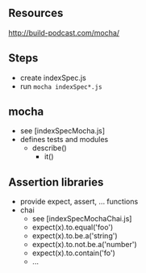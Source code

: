 ## Resources
http://build-podcast.com/mocha/ 

## Steps
- create indexSpec.js 
- run `mocha indexSpec*.js`

## mocha
- see [indexSpecMocha.js]
- defines tests and modules
	- describe()
		- it()

## Assertion libraries
- provide expect, assert, ... functions
- chai
	- see [indexSpecMochaChai.js]
	- expect(x).to.equal('foo')
	- expect(x).to.be.a('string')
	- expect(x).to.not.be.a('number')
	- expect(x).to.contain('fo')
	- ...